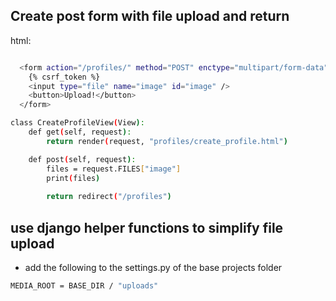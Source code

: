 ## Create post form with file upload and return

html:

```sh

  <form action="/profiles/" method="POST" enctype="multipart/form-data">
    {% csrf_token %}
    <input type="file" name="image" id="image" />
    <button>Upload!</button>
  </form>

```

```sh
class CreateProfileView(View):
    def get(self, request):
        return render(request, "profiles/create_profile.html")

    def post(self, request):
        files = request.FILES["image"]
        print(files)
        
        return redirect("/profiles")
```


## use django helper functions to simplify file upload


- add the following to the settings.py of the base projects folder

```sh
MEDIA_ROOT = BASE_DIR / "uploads"
```

```sh

```


```sh

```

